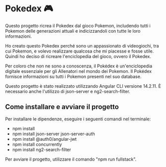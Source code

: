 # Pokedex :video_game:

Questo progetto ricrea il Pokedex dal gioco Pokemon, includendo tutti i Pokemon delle generazioni attuali e indicizzandoli con tutte le loro informazioni.

Ho creato questo Pokedex perché sono un appassionato di videogiochi, tra cui Pokemon, e volevo realizzare qualcosa che mi piacesse e fosse utile. Quindi ho deciso di ricreare l'enciclopedia del gioco, ovvero il Pokedex.

Per coloro che non ne sono a conoscenza, il Pokédex è un'enciclopedia digitale essenziale per gli Allenatori nel mondo dei Pokemon. Il Pokédex fornisce informazioni su tutti i Pokemon presenti nel suo database.

Questo progetto è stato realizzato utilizzando Angular CLI versione 14.2.11. È necessario anche l'utilizzo di json-server e ng2-search-filter.

## Come installare e avviare il progetto

Per installare le dipendenze, eseguire i seguenti comandi nel terminale:

- npm install
- npm install json-server json-server-auth
- npm install @auth0/angular-jwt
- npm install concurrently
- npm install ng2-search-filter

Per avviare il progetto, utilizzare il comando "npm run fullstack".
